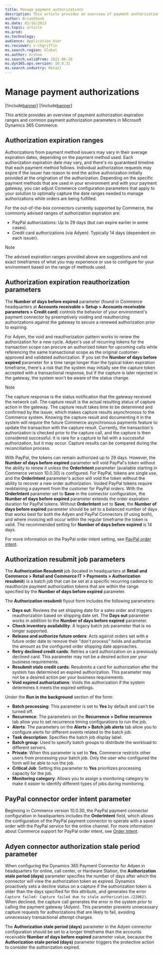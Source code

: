 ```yaml
---
title: Manage payment authorizations
description: This article provides an overview of payment authorization expiration ranges and common payment authorization parameters in Microsoft Dynamics 365 Commerce.
author: BrianShook
ms.date: 03/16/2023
ms.topic: article
ms.prod: 
ms.technology: 
audience: Application User
ms.reviewer: v-chgriffin
ms.search.region: Global
ms.author: brshoo
ms.search.validFrom: 2021-06-28
ms.dyn365.ops.version: 10.0.31
ms.search.industry: Retail
---
```

# Manage payment authorizations

[!include[banner](../includes/banner.md)]
[!include[banner](../includes/preview-banner.md)]

This article provides an overview of payment authorization expiration ranges and common payment authorization parameters in Microsoft Dynamics 365 Commerce.

## Authorization expiration ranges

Authorizations from payment method issuers may vary in their average expiration dates, depending on the payment method used. Each authorization expiration date may vary, and there's no guaranteed timeline that each payment method follows. Individual authorization requests may expire if the issuer has reason to end the active authorization initially provided at the origination of the authorization. Depending on the specific payment methods that are used in your environment and with your payment gateway, you can adjust Commerce configuration parameters that apply to your solution to optimally capture the date ranges needed to manage authorizations while orders are being fulfilled.

For the out-of-the-box connectors currently supported by Commerce, the commonly advised ranges of authorization expiration are:

- PayPal authorizations: Up to 29 days (but can expire earlier in some cases).
- Credit card authorizations (via Adyen): Typically 14 days (dependent on each issuer).
  
> [!NOTE]
> The advised expiration ranges provided above are suggestions and not exact timeframes of what you may experience or use to configure for your environment based on the range of methods used.

## Authorization expiration reauthorization parameters

The **Number of days before expired** parameter (found in Commerce headquarters at **Accounts receivable \> Setup \> Accounts receivable parameters \> Credit card**) controls the behavior of your environment's payment connector by preemptively voiding and reauthorizing authorizations against the gateway to secure a renewed authorization prior to expiring. 

For Adyen, the void and reauthorization pattern works to renew the authorization for a new cycle. Adyen's use of recurring tokens for the transaction scope can procure an authorized token for upcoming calls while referencing the same transactional scope as the original customer-approved and validated authorization. If you set the **Number of days before expired** parameter for a time range longer than the typical token expiration timeframe, there's a risk that the system may initially see the capture token accepted with a transactional response, but if the capture is later rejected in the gateway, the system won't be aware of the status change. 

> [!NOTE]
> The capture response is the status notification that the gateway received the network call. The capture result is the actual resulting status of capture action in the gateway. The capture result takes time to be determined and confirmed by the issuer, which makes capture results asynchronous to the Commerce system. Knowing the capture result and documenting it in the system will require the future Commerce asynchronous payments feature to update the transaction with the capture result. Currently, the transaction's authorization is checked prior to the capture call, and the capture is then considered successful. It is rare for a capture to fail with a successful authorization, but it may occur. Capture results can be compared during the reconciliation process.

With PayPal, the tokens can remain authorized up to 29 days. However, the **Number of days before expired** parameter will void PayPal's token without the ability to renew it unless the **OrderIntent** parameter (available starting in Commerce version 10.0.30) is configured. For PayPal, tokens are single use, and the **OrderIntent** parameter's action will void the token without the ability to recover a new order authorization. Voided PayPal tokens require reobtaining a payment from the customer for PayPal orders.  With the **OrderIntent** parameter set to **Save** in the connector configuration, the **Number of days before expired** parameter extends the order expiration duration for PayPal tokens. Without **OrderIntent** set to **Save**, the **Number of days before expired** parameter should be set to a balanced number of days that works best for both the Adyen and PayPal Connectors (if using both), and where invoicing will occur within the regular timeframe the token is valid. The recommended setting for **Number of days before expired** is 14 days. 

For more information on the PayPal order intent setting, see [PayPal order intent](#paypal-connector-order-intent-parameter).

## Authorization resubmit job parameters

The **Authorization Resubmit** job (located in headquarters at **Retail and Commerce \> Retail and Commerce IT \> Payments \> Authorization resubmit**) is a batch job that can be set at a specific recurring cadence to reauthorize payment authorization tokens that are within the range specified by the **Number of days before expired** parameter.

The **Authorization resubmit** flyout form includes the following parameters:

- **Days out**: Reviews the set shipping date for a sales order and triggers reauthorization based on shipping date set. The **Days out** parameter works in addition to the **Number of days before expired** parameter.
- **Check inventory availability**: A legacy batch job parameter that is no longer supported.  
- **Release and authorize future orders**: Acts against orders set with a future order date to remove their "don't process" holds and authorize the amount as the configured order shipping date approaches.
- **Retry declined credit cards**: Retries a card authorization on a previously declined card. This parameter may not be a desired action per your business requirements.
- **Resubmit stale credit cards**: Resubmits a card for authorization after the system has determined an expired authorization. This parameter may not be a desired action per your business requirements.
- **Void expired authorizations**: Voids the authorization if the system determines it meets the expired settings.

Under the **Run in the background** section of the form:

- **Batch processing**: This parameter is set to **Yes** by default and can't be turned off.
- **Recurrence**: The parameters on the **Recurrence \> Define recurrence** tab allow you to set recurrence timing configurations to run the job.
- **Alerts**: The parameters on the **Alerts \> Batch job alerts** tab allow you to configure alerts for different events related to the batch job.
- **Task description**: Specifies the batch job display label.
- **Batch group**: Used to specify batch groups to distribute the workload to different servers.
- **Private**: When this parameter is set to **Yes**, Commerce restricts other users from processing your batch job. Only the user who configured the form will be able to run the job.
- **Critical Job**: Setting this parameter to **Yes** prioritizes processing capacity for the job.
- **Monitoring category**: Allows you to assign a monitoring category to make it easier to identify different types of jobs during monitoring.

## PayPal connector order intent parameter

Beginning in Commerce version 10.0.30, the PayPal payment connector configuration in headquarters includes the **OrderIntent** field, which allows the configuration of the PayPal payment connector to operate with a saved order with the PayPal service for the online channel. For more information about Commerce support for PayPal order intent, see [Order Intent](../paypal.md#order-intent).

## Adyen connector authorization stale period parameter

When configuring the Dynamics 365 Payment Connector for Adyen in headquarters for online, call center, or Hardware Station, the **Authorization stale period (days)** parameter specifies the number of days after which the connector will view the authorization token as expired. Dynamics proactively sets a decline status on a capture if the authorization token is older than the days specified for this attribute, and generates the error `Capture failed: Capture failed due to stale authorization.(22062)`. When declined, the capture call generates the error in the system prior to calling the payment gateway (Adyen). This parameter prevents unnecessary capture requests for authorizations that are likely to fail, avoiding unnecessary transactional attempt charges. 

The **Authorization stale period (days)** parameter in the Adyen connector configuration should be set to a longer timeframe than the accounts receivable **Number of days before expired** parameter value, because the **Authorization stale period (days)** parameter triggers the protective action to consider the authorization expired.
